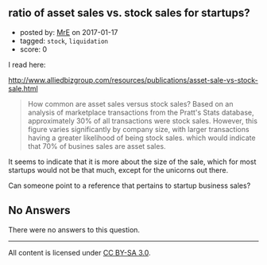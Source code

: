## ratio of asset sales vs. stock sales for startups?

- posted by: [MrE](https://stackexchange.com/users/2909719/mre) on 2017-01-17
- tagged: `stock`, `liquidation`
- score: 0

I read here:

http://www.alliedbizgroup.com/resources/publications/asset-sale-vs-stock-sale.html

> How common are asset sales versus stock sales? Based on an analysis of
> marketplace transactions from the Pratt's Stats database,
> approximately 30% of all transactions were stock sales. However, this
> figure varies significantly by company size, with larger transactions
> having a greater likelihood of being stock sales. which would indicate
> that 70% of busines sales are asset sales.

It seems to indicate that it is more about the size of the sale, which for most startups would not be that much, except for the unicorns out there.

Can someone point to a reference that pertains to startup business sales? 

## No Answers

There were no answers to this question.


---

All content is licensed under [CC BY-SA 3.0](https://creativecommons.org/licenses/by-sa/3.0/).
